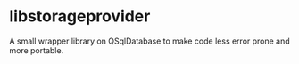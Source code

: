 # libstorageprovider
A small wrapper library on QSqlDatabase to make code less error prone and more portable.
